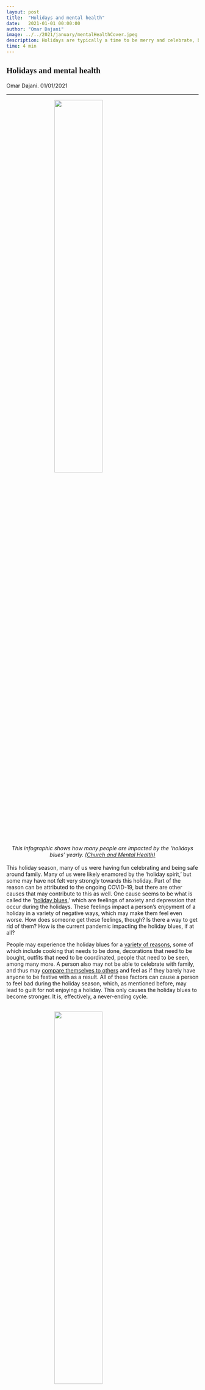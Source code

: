 ```yaml
---
layout: post
title:  "Holidays and mental health"
date:   2021-01-01 00:00:00
author: "Omar Dajani"
image: ../../2021/january/mentalHealthCover.jpeg
description: Holidays are typically a time to be merry and celebrate, but a lot of people do not see them as such. This is due to a feeling known as the ‘holiday blues,’ which negatively impacts your mood during the holidays and alters your perception towards them as a result. What can you do to get past this feeling?
time: 4 min
---
```

<h2 style="font-family: Ergonomique Bold">Holidays and mental health</h2>
Omar Dajani. 01/01/2021
<hr>


<img src="{{ site.baseurl }}/images/blogs/2021/january/mentalHealthOne.jpeg" width="50%" style="display: block; margin: 0 auto"/>  
<center><i>This infographic shows how many people are impacted by the ‘holidays blues’ yearly. <a href="https://churchandmentalhealth.com/holiday-blues-infographic/" target="_blank">(Church and Mental Health)</a>
</i></center>
<br>
This holiday season, many of us were having fun celebrating and being safe around family. Many of us were likely enamored by the ‘holiday spirit,’ but some may have not felt very strongly towards this holiday. Part of the reason can be attributed to the ongoing COVID-19, but there are other causes that may contribute to this as well. One cause seems to be what is called the '<a href="https://ct.counseling.org/2019/12/positive-actions-to-prevent-the-holiday-blues/" target="_blank">holiday blues</a>,' which are feelings of anxiety and depression that occur during the holidays. These feelings impact a person’s enjoyment of a holiday in a variety of negative ways, which may make them feel even worse. How does someone get these feelings, though? Is there a way to get rid of them? How is the current pandemic impacting the holiday blues, if at all?

People may experience the holiday blues for a <a href="https://www.mayoclinic.org/healthy-lifestyle/stress-management/in-depth/stress/art-20047544" target="_blank">variety of reasons</a>, some of which include cooking that needs to be done, decorations that need to be bought, outfits that need to be coordinated, people that need to be seen, among many more. A person also may not be able to celebrate with family, and thus may <a href="https://www.healthline.com/health/depression/holidays" target="_blank">compare themselves to others</a> and feel as if they barely have anyone to be festive with as a result. All of these factors can cause a person to feel bad during the holiday season, which, as mentioned before, may lead to guilt for not enjoying a holiday. This only causes the holiday blues to become stronger. It is, effectively, a never-ending cycle.

<br>
<img src="{{ site.baseurl }}/images/blogs/2021/january/mentalHealthTwo.jpeg" width="50%" style="display: block; margin: 0 auto"/>  
<center><i>This picture illustrates some of the most common feelings of someone going through the ‘holiday blues.’ <a href="http://www.thefamuanonline.com/2020/12/05/how-to-cope-with-a-mental-illness-during-the-holidays/" target="_blank">(The Flinn Foundation)</a>
</i></center>
<br>
As the picture at the top of this article illustrates, quite a large number of people experience holiday blues. This makes it so this issue has a sense of universality to it, as it seems like people from all walks of life can get the holiday blues. The <a href="https://www.mcleanhospital.org/essential/mcleans-guide-managing-mental-health-around-holidays" target="_blank">American Psychological Association</a> conducted a survey asking people about how they feel during the holiday season. Around 38% of people surveyed said their stress increased during the holiday seasons, which shows how prominent this issue really is. In a strange way, remembering you are not alone in feeling this way may actually be very encouraging and helpful when it comes to not letting these feelings get to you. Knowing that there are others experiencing the same things you are can be reaffirming and comforting, even if the context behind why you are getting these emotional boosts can feel upsetting.

It is obvious that holiday blues is a problem, so how can you go about handling it? What else can you do besides remembering you are not alone? There are a <a href="https://churchandmentalhealth.com/holiday-blues-infographic/" target="_blank">variety of ways</a>, including getting light exercise, trying to stick to your normal schedule as much as possible, eating in moderation, trying to set reasonable goals and making a budget when it comes to buying presents. It also helps to remind yourself how holidays are only temporary and that they will be over soon enough. The way you are feeling right now is not here to stay! Just because you experienced the holiday blues before does not necessarily mean you will experience them again later.

However, COVID-19 is its own problem when it comes to the holiday blues. Usually, people seem to get the holiday blues because they might feel as if <a href="https://www.huffpost.com/entry/therapist-predict-holidays-mental-health_l_5fca573ec5b6787f2a977639" target="_blank">they are not doing enough</a> to celebrate the holidays, or they are comparing themselves to other families and seeing how happy those families are. With the pandemic, people might get the holiday blues because they cannot see their families at all in the first place. They may want participate in the holiday festivities, but sadly cannot due to what is going on in the world. This puts a spin on how the holiday blues usually occur, and there is sadly no real solution to combat this specific problem. All people can do is remain safe and hope that next year’s holidays will not be like 2020.

Even with the mindset that holidays blues is only temporary, it seems like the issue itself often repeats. It certainly helps that it only happens during holidays, but there is no proper way to get rid of the holiday blues once and for all. Every person is different, and a person who was unhappy during Christmas one year can be over the moon the next year. It seems to be based on context, which is why it is important for someone experiencing these types of feelings to do whatever they can to not let their holiday experience be ruined. If it does become very difficult to deal with, the option of calling a mental health professional is always available. There are ways to combat your holiday blues, as long as you try to be as proactive as possible and not let these feelings overwhelm you before you get the chance.

Cover Photo: <a href="https://www.sacmag.com/health/curing-the-holiday-blues/" target="_blank">(Sacramento Magazine)</a>



<hr>
<img src="{{ site.baseurl }}/images/writingTeam/noProfile.jpg" width="170" style="float: left; margin-right: 30px; margin-bottom: 20px;"/>
<div style="margin-bottom: 5%;">
<span style="font-size: 30px; font-weight: 900;">Omar Dajani</span>
<br>Omar Dajani is an international student from Jerusalem, Palestine. He is currently a sophomore at Fullerton College in California. He has a passion for English as well as Computer Science. He enjoys gaming, blogging, journaling, meditating, and going on walks. He intends on transferring to UC Berkeley for Fall 2021.
</div>
